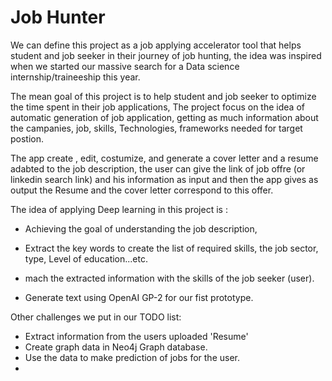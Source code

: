 # Job Hunter

We can define this project as a job applying accelerator tool that helps student and job seeker in their journey of job hunting, the idea was inspired when we started our massive search for a Data science internship/traineeship this year.

The mean goal of this project is to help student and job seeker to optimize the time spent in their job applications, The project focus on the  idea of automatic generation of job application, getting as much information about the campanies, job, skills, Technologies, frameworks needed for target postion.

The app create , edit, costumize, and generate a cover letter and a resume adabted to the job description, the user can give the link of job offre (or linkedin search link) and his information as input and then the app gives as output the Resume and the cover letter correspond to this offer. 

The idea of applying Deep learning in this project is :
            
- Achieving the goal of understanding the job description, 
            
- Extract the key words to create the list of required skills, the job sector, type, Level of education...etc. 
            
- mach the extracted information with the skills of the job seeker (user).
            
- Generate text using OpenAI GP-2 for our fist prototype.

Other challenges we put in our TODO list: 
-  Extract information from the users uploaded 'Resume' 
-  Create graph data in Neo4j Graph database.
-  Use the data to make prediction of jobs for the user.
-  
